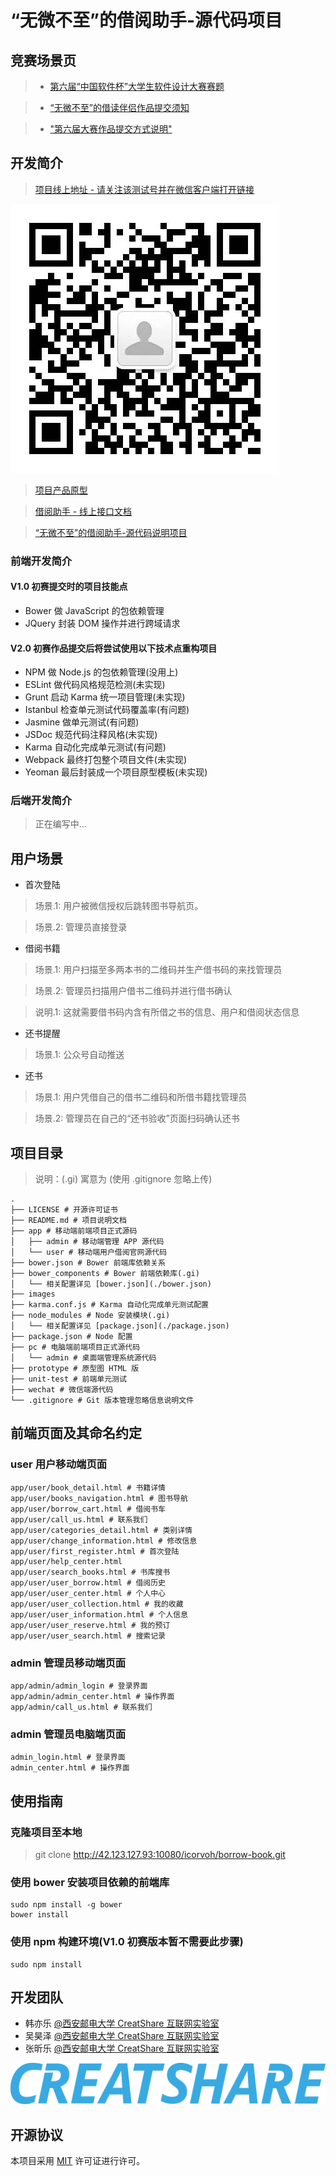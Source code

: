 # “无微不至”的借阅助手-源代码项目

## 竞赛场景页

> * [第六届“中国软件杯”大学生软件设计大赛赛题](http://www.cnsoftbei.com/bencandy.php?fid=148&aid=1532)

> * [“无微不至”的借读伴侣作品提交须知](http://www.cnsoftbei.com/bencandy.php?fid=148&aid=1562)

> * ["第六届大赛作品提交方式说明"](http://www.cnsoftbei.com/bencandy.php?fid=42&id=1564)

## 开发简介

> [项目线上地址 - 请关注该测试号并在微信客户端打开链接](https://wwwxinle.cn/Book/public/index.php/index/Index/auth)

![](./images/borrow-book-wechat-qrcode.jpg)

> [项目产品原型](https://wwwxinle.cn/borrow-book/prototype/)

> [借阅助手 - 线上接口文档](https://www.showdoc.cc/1633265?page_id=15011363)

> [“无微不至”的借阅助手-源代码说明项目](http://42.123.127.93:10080/icorvoh/borrow-book-intro)

### 前端开发简介

#### V1.0 初赛提交时的项目技能点

* Bower 做 JavaScript 的包依赖管理
* JQuery 封装 DOM 操作并进行跨域请求

#### V2.0 初赛作品提交后将尝试使用以下技术点重构项目

* NPM 做 Node.js 的包依赖管理(没用上)
* ESLint 做代码风格规范检测(未实现)
* Grunt 启动 Karma 统一项目管理(未实现)
* Istanbul 检查单元测试代码覆盖率(有问题)
* Jasmine 做单元测试(有问题)
* JSDoc 规范代码注释风格(未实现)
* Karma 自动化完成单元测试(有问题)
* Webpack 最终打包整个项目文件(未实现)
* Yeoman 最后封装成一个项目原型模板(未实现)

### 后端开发简介

> 正在编写中...

## 用户场景

* 首次登陆

> 场景.1: 用户被微信授权后跳转图书导航页。

> 场景.2: 管理员直接登录

* 借阅书籍

> 场景.1: 用户扫描至多两本书的二维码并生产借书码的来找管理员

> 场景.2: 管理员扫描用户借书二维码并进行借书确认

> 说明.1: 这就需要借书码内含有所借之书的信息、用户和借阅状态信息

* 还书提醒

> 场景.1: 公众号自动推送

* 还书

> 场景.1: 用户凭借自己的借书二维码和所借书籍找管理员

> 场景.2: 管理员在自己的“还书验收”页面扫码确认还书

## 项目目录

> 说明：(.gi) 寓意为 (使用 .gitignore 忽略上传)

```
.
├── LICENSE # 开源许可证书
├── README.md # 项目说明文档
├── app # 移动端前端项目正式源码
│   ├── admin # 移动端管理 APP 源代码
│   └── user # 移动端用户借阅官网源代码
├── bower.json # Bower 前端库依赖关系
├── bower_components # Bower 前端依赖库(.gi)
│   └── 相关配置详见 [bower.json](./bower.json)
├── images
├── karma.conf.js # Karma 自动化完成单元测试配置
├── node_modules # Node 安装模块(.gi)
│   └── 相关配置详见 [package.json](./package.json)
├── package.json # Node 配置
├── pc # 电脑端前端项目正式源代码
│   └── admin # 桌面端管理系统源代码
├── prototype # 原型图 HTML 版
├── unit-test # 前端单元测试
├── wechat # 微信端源代码
└── .gitignore # Git 版本管理忽略信息说明文件
```

## 前端页面及其命名约定

### user 用户移动端页面

```
app/user/book_detail.html # 书籍详情
app/user/books_navigation.html # 图书导航
app/user/borrow_cart.html # 借阅书车
app/user/call_us.html # 联系我们
app/user/categories_detail.html # 类别详情
app/user/change_information.html # 修改信息
app/user/first_register.html # 首次登陆
app/user/help_center.html
app/user/search_books.html # 书库搜书
app/user/user_borrow.html # 借阅历史
app/user/user_center.html # 个人中心
app/user/user_collection.html # 我的收藏
app/user/user_information.html # 个人信息
app/user/user_reserve.html # 我的预订
app/user/user_search.html # 搜索记录
```

### admin 管理员移动端页面

```
app/admin/admin_login # 登录界面
app/admin/admin_center.html # 操作界面
app/admin/call_us.html # 联系我们
```

### admin 管理员电脑端页面

```
admin_login.html # 登录界面
admin_center.html # 操作界面
```

## 使用指南

### 克隆项目至本地

> git clone http://42.123.127.93:10080/icorvoh/borrow-book.git

### 使用 bower 安装项目依赖的前端库

```
sudo npm install -g bower
bower install
```

### 使用 npm 构建环境(V1.0 初赛版本暂不需要此步骤)

```
sudo npm install
```

## 开发团队

* 韩亦乐 [@西安邮电大学 CreatShare 互联网实验室](https://creatshare.com/)
* 吴昊泽 [@西安邮电大学 CreatShare 互联网实验室](https://creatshare.com/)
* 张昕乐 [@西安邮电大学 CreatShare 互联网实验室](https://creatshare.com/)

![](./images/creatshare-logo-2017.png)

## 开源协议

本项目采用 [MIT](./LICENSE) 许可证进行许可。

